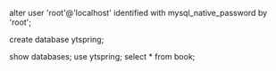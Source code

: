 alter user 'root'@'localhost' identified with mysql_native_password by 'root';


create database ytspring;

show databases;
use ytspring;
select * from book;
